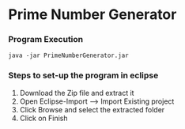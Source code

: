 Prime Number Generator
======================================

### Program Execution

	java -jar PrimeNumberGenerator.jar

### Steps to set-up the program in eclipse

1. Download the Zip file and extract it
2. Open Eclipse-Import --> Import Existing project
3. Click Browse and select the extracted folder
4. Click on Finish

